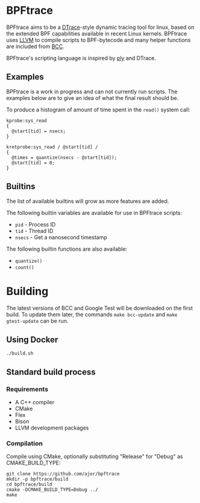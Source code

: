 # BPFtrace

BPFtrace aims to be a [DTrace](http://dtrace.org)-style dynamic tracing tool for linux, based on the extended BPF capabilities available in recent Linux kernels. BPFtrace uses [LLVM](http://llvm.org) to compile scripts to BPF-bytecode and many helper functions are included from [BCC](https://github.com/iovisor/bcc).

BPFtrace's scripting language is inspired by [ply](https://github.com/iovisor/ply) and DTrace.

## Examples

BPFtrace is a work in progress and can not currently run scripts. The examples below are to give an idea of what the final result should be.

To produce a histogram of amount of time spent in the `read()` system call:
```
kprobe:sys_read
{
  @start[tid] = nsecs;
}

kretprobe:sys_read / @start[tid] /
{
  @times = quantize(nsecs - @start[tid]);
  @start[tid] = 0;
}
```

## Builtins
The list of available builtins will grow as more features are added.

The following builtin variables are available for use in BPFtrace scripts:
- `pid` - Process ID
- `tid` - Thread ID
- `nsecs` - Get a nanosecond timestamp

The following builtin functions are also available:
- `quantize()`
- `count()`

# Building

The latest versions of BCC and Google Test will be downloaded on the first build. To update them later, the commands `make bcc-update` and `make gtest-update` can be run.

## Using Docker

`./build.sh`

## Standard build process

### Requirements

- A C++ compiler
- CMake
- Flex
- Bison
- LLVM development packages

### Compilation
Compile using CMake, optionally substituting "Release" for "Debug" as CMAKE\_BUILD\_TYPE:
```
git clone https://github.com/ajor/bpftrace
mkdir -p bpftrace/build
cd bpftrace/build
cmake -DCMAKE_BUILD_TYPE=Debug ../
make
```
